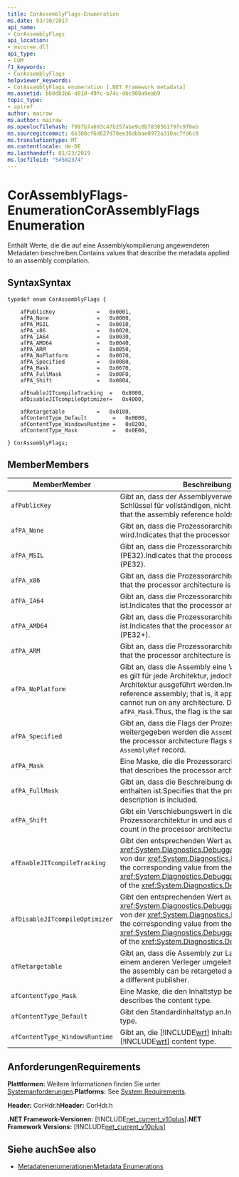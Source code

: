 ```yaml
---
title: CorAssemblyFlags-Enumeration
ms.date: 03/30/2017
api_name:
- CorAssemblyFlags
api_location:
- mscoree.dll
api_type:
- COM
f1_keywords:
- CorAssemblyFlags
helpviewer_keywords:
- CorAssemblyFlags enumeration [.NET Framework metadata]
ms.assetid: bb8db3b6-d81d-49fc-b74c-dbc908a9eab9
topic_type:
- apiref
author: mairaw
ms.author: mairaw
ms.openlocfilehash: f99fb7a693c47b257abe9c0b783856179fc9f0eb
ms.sourcegitcommit: 6b308cf6d627d78ee36dbbae8972a310ac7fd6c8
ms.translationtype: MT
ms.contentlocale: de-DE
ms.lasthandoff: 01/23/2019
ms.locfileid: "54582374"
---
```

# <a name="corassemblyflags-enumeration"></a><span data-ttu-id="00b62-102">CorAssemblyFlags-Enumeration</span><span class="sxs-lookup"><span data-stu-id="00b62-102">CorAssemblyFlags Enumeration</span></span>
<span data-ttu-id="00b62-103">Enthält Werte, die die auf eine Assemblykompilierung angewendeten Metadaten beschreiben.</span><span class="sxs-lookup"><span data-stu-id="00b62-103">Contains values that describe the metadata applied to an assembly compilation.</span></span>  
  
## <a name="syntax"></a><span data-ttu-id="00b62-104">Syntax</span><span class="sxs-lookup"><span data-stu-id="00b62-104">Syntax</span></span>  
  
```  
typedef enum CorAssemblyFlags {  
  
    afPublicKey             =   0x0001,  
    afPA_None               =   0x0000,  
    afPA_MSIL               =   0x0010,  
    afPA_x86                =   0x0020,  
    afPA_IA64               =   0x0030,  
    afPA_AMD64              =   0x0040,  
    afPA_ARM                =   0x0050,  
    afPA_NoPlatform         =   0x0070,  
    afPA_Specified          =   0x0080,  
    afPA_Mask               =   0x0070,  
    afPA_FullMask           =   0x00F0,  
    afPA_Shift              =   0x0004,  
  
    afEnableJITcompileTracking  =   0x8000,  
    afDisableJITcompileOptimizer=   0x4000,  
  
    afRetargetable          =   0x0100,  
    afContentType_Default        =   0x0000,  
    afContentType_WindowsRuntime =   0x0200,  
    afContentType_Mask           =   0x0E00,  
  
} CorAssemblyFlags;  
```  
  
## <a name="members"></a><span data-ttu-id="00b62-105">Member</span><span class="sxs-lookup"><span data-stu-id="00b62-105">Members</span></span>  
  
|<span data-ttu-id="00b62-106">Member</span><span class="sxs-lookup"><span data-stu-id="00b62-106">Member</span></span>|<span data-ttu-id="00b62-107">Beschreibung</span><span class="sxs-lookup"><span data-stu-id="00b62-107">Description</span></span>|  
|------------|-----------------|  
|`afPublicKey`|<span data-ttu-id="00b62-108">Gibt an, dass der Assemblyverweis auf den öffentlichen Schlüssel für vollständigen, nicht gehashte enthält.</span><span class="sxs-lookup"><span data-stu-id="00b62-108">Indicates that the assembly reference holds the full, unhashed public key.</span></span>|  
|`afPA_None`|<span data-ttu-id="00b62-109">Gibt an, dass die Prozessorarchitektur nicht angegeben wird.</span><span class="sxs-lookup"><span data-stu-id="00b62-109">Indicates that the processor architecture is unspecified.</span></span>|  
|`afPA_MSIL`|<span data-ttu-id="00b62-110">Gibt an, dass die Prozessorarchitektur neutral ist (PE32).</span><span class="sxs-lookup"><span data-stu-id="00b62-110">Indicates that the processor architecture is neutral (PE32).</span></span>|  
|`afPA_x86`|<span data-ttu-id="00b62-111">Gibt an, dass die Prozessorarchitektur X86 (PE32) ist.</span><span class="sxs-lookup"><span data-stu-id="00b62-111">Indicates that the processor architecture is x86 (PE32).</span></span>|  
|`afPA_IA64`|<span data-ttu-id="00b62-112">Gibt an, dass die Prozessorarchitektur Itanium (PE32 +) ist.</span><span class="sxs-lookup"><span data-stu-id="00b62-112">Indicates that the processor architecture is Itanium (PE32+).</span></span>|  
|`afPA_AMD64`|<span data-ttu-id="00b62-113">Gibt an, dass die Prozessorarchitektur AMD X64 (PE32 +) ist.</span><span class="sxs-lookup"><span data-stu-id="00b62-113">Indicates that the processor architecture is AMD X64 (PE32+).</span></span>|  
|`afPA_ARM`|<span data-ttu-id="00b62-114">Gibt an, dass die Prozessorarchitektur ARM (PE32) ist.</span><span class="sxs-lookup"><span data-stu-id="00b62-114">Indicates that the processor architecture is ARM (PE32).</span></span>|  
|`afPA_NoPlatform`|<span data-ttu-id="00b62-115">Gibt an, dass die Assembly eine Verweisassembly; Das heißt, es gilt für jede Architektur, jedoch kann nicht auf jeder Architektur ausgeführt werden.</span><span class="sxs-lookup"><span data-stu-id="00b62-115">Indicates that the assembly is a reference assembly; that is, it applies to any architecture but cannot run on any architecture.</span></span> <span data-ttu-id="00b62-116">Daher das Flag ist identisch mit `afPA_Mask`.</span><span class="sxs-lookup"><span data-stu-id="00b62-116">Thus, the flag is the same as `afPA_Mask`.</span></span>|  
|`afPA_Specified`|<span data-ttu-id="00b62-117">Gibt an, dass die Flags der Prozessorarchitektur soll, um weitergegeben werden die `AssemblyRef` Datensatz.</span><span class="sxs-lookup"><span data-stu-id="00b62-117">Indicates that the processor architecture flags should be propagated to the `AssemblyRef` record.</span></span>|  
|`afPA_Mask`|<span data-ttu-id="00b62-118">Eine Maske, die die Prozessorarchitektur beschreibt.</span><span class="sxs-lookup"><span data-stu-id="00b62-118">A mask that describes the processor architecture.</span></span>|  
|`afPA_FullMask`|<span data-ttu-id="00b62-119">Gibt an, dass die Beschreibung der Prozessorarchitektur enthalten ist.</span><span class="sxs-lookup"><span data-stu-id="00b62-119">Specifies that the processor architecture description is included.</span></span>|  
|`afPA_Shift`|<span data-ttu-id="00b62-120">Gibt ein Verschiebungswert in die Flags der Prozessorarchitektur in und aus dem Index an.</span><span class="sxs-lookup"><span data-stu-id="00b62-120">Indicates a shift count in the processor architecture flags to and from the index.</span></span>|  
|`afEnableJITcompileTracking`|<span data-ttu-id="00b62-121">Gibt den entsprechenden Wert aus der <xref:System.Diagnostics.DebuggableAttribute.DebuggingModes> von der <xref:System.Diagnostics.DebuggableAttribute>.</span><span class="sxs-lookup"><span data-stu-id="00b62-121">Indicates the corresponding value from the <xref:System.Diagnostics.DebuggableAttribute.DebuggingModes> of the <xref:System.Diagnostics.DebuggableAttribute>.</span></span>|  
|`afDisableJITcompileOptimizer`|<span data-ttu-id="00b62-122">Gibt den entsprechenden Wert aus der <xref:System.Diagnostics.DebuggableAttribute.DebuggingModes> von der <xref:System.Diagnostics.DebuggableAttribute>.</span><span class="sxs-lookup"><span data-stu-id="00b62-122">Indicates the corresponding value from the <xref:System.Diagnostics.DebuggableAttribute.DebuggingModes> of the <xref:System.Diagnostics.DebuggableAttribute>.</span></span>|  
|`afRetargetable`|<span data-ttu-id="00b62-123">Gibt an, dass die Assembly zur Laufzeit auf eine Assembly von einem anderen Verleger umgeleitet werden kann.</span><span class="sxs-lookup"><span data-stu-id="00b62-123">Indicates that the assembly can be retargeted at run time to an assembly from a different publisher.</span></span>|  
|`afContentType_Mask`|<span data-ttu-id="00b62-124">Eine Maske, die den Inhaltstyp beschreibt.</span><span class="sxs-lookup"><span data-stu-id="00b62-124">A mask that describes the content type.</span></span>|  
|`afContentType_Default`|<span data-ttu-id="00b62-125">Gibt den Standardinhaltstyp an.</span><span class="sxs-lookup"><span data-stu-id="00b62-125">Indicates the default content type.</span></span>|  
|`afContentType_WindowsRuntime`|<span data-ttu-id="00b62-126">Gibt an, die [!INCLUDE[wrt](../../../../includes/wrt-md.md)] Inhaltstyp.</span><span class="sxs-lookup"><span data-stu-id="00b62-126">Indicates the [!INCLUDE[wrt](../../../../includes/wrt-md.md)] content type.</span></span>|  
  
## <a name="requirements"></a><span data-ttu-id="00b62-127">Anforderungen</span><span class="sxs-lookup"><span data-stu-id="00b62-127">Requirements</span></span>  
 <span data-ttu-id="00b62-128">**Plattformen:** Weitere Informationen finden Sie unter [Systemanforderungen](../../../../docs/framework/get-started/system-requirements.md).</span><span class="sxs-lookup"><span data-stu-id="00b62-128">**Platforms:** See [System Requirements](../../../../docs/framework/get-started/system-requirements.md).</span></span>  
  
 <span data-ttu-id="00b62-129">**Header:** CorHdr.h</span><span class="sxs-lookup"><span data-stu-id="00b62-129">**Header:** CorHdr.h</span></span>  
  
 <span data-ttu-id="00b62-130">**.NET Framework-Versionen:** [!INCLUDE[net_current_v10plus](../../../../includes/net-current-v10plus-md.md)]</span><span class="sxs-lookup"><span data-stu-id="00b62-130">**.NET Framework Versions:** [!INCLUDE[net_current_v10plus](../../../../includes/net-current-v10plus-md.md)]</span></span>  
  
## <a name="see-also"></a><span data-ttu-id="00b62-131">Siehe auch</span><span class="sxs-lookup"><span data-stu-id="00b62-131">See also</span></span>
- [<span data-ttu-id="00b62-132">Metadatenenumerationen</span><span class="sxs-lookup"><span data-stu-id="00b62-132">Metadata Enumerations</span></span>](../../../../docs/framework/unmanaged-api/metadata/metadata-enumerations.md)
